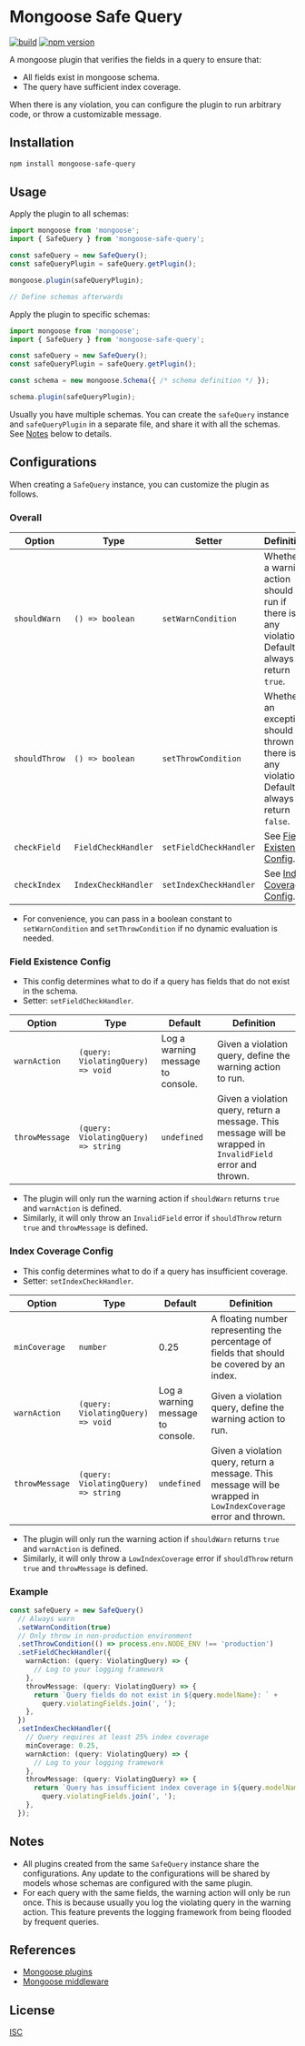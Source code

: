 # Mongoose Safe Query

[![build](https://github.com/tuliren/mongoose-safe-query/workflows/build/badge.svg)](https://github.com/tuliren/mongoose-safe-query/actions) [![npm version](https://badge.fury.io/js/mongoose-safe-query.svg)](https://www.npmjs.com/package/mongoose-safe-query)

A mongoose plugin that verifies the fields in a query to ensure that:
- All fields exist in mongoose schema.
- The query have sufficient index coverage.

When there is any violation, you can configure the plugin to run arbitrary code, or throw a customizable message.

## Installation

```sh
npm install mongoose-safe-query
```

## Usage

Apply the plugin to all schemas:

```ts
import mongoose from 'mongoose';
import { SafeQuery } from 'mongoose-safe-query';

const safeQuery = new SafeQuery();
const safeQueryPlugin = safeQuery.getPlugin();

mongoose.plugin(safeQueryPlugin);

// Define schemas afterwards
```

Apply the plugin to specific schemas:

```ts
import mongoose from 'mongoose';
import { SafeQuery } from 'mongoose-safe-query';

const safeQuery = new SafeQuery();
const safeQueryPlugin = safeQuery.getPlugin();

const schema = new mongoose.Schema({ /* schema definition */ });

schema.plugin(safeQueryPlugin);
```

Usually you have multiple schemas. You can create the `safeQuery` instance and `safeQueryPlugin` in a separate file, and share it with all the schemas. See [Notes](#notes) below to details.

## Configurations

When creating a `SafeQuery` instance, you can customize the plugin as follows.

### Overall

| Option | Type | Setter | Definition |
| ---- | ---- | ---- | ---- |
| `shouldWarn` | `() => boolean` | `setWarnCondition` | Whether a warning action should be run if there is any violation. Default to always return `true`. |
| `shouldThrow` | `() => boolean` | `setThrowCondition` | Whether an exception should be thrown if there is any violation. Default to always return `false`. |
| `checkField` | `FieldCheckHandler` | `setFieldCheckHandler` | See [Field Existence Config](#field-existence-config). |
| `checkIndex` | `IndexCheckHandler` | `setIndexCheckHandler` | See [Index Coverage Config](#index-coverage-config). |

- For convenience, you can pass in a boolean constant to `setWarnCondition` and `setThrowCondition` if no dynamic evaluation is needed.

### Field Existence Config

- This config determines what to do if a query has fields that do not exist in the schema.
- Setter: `setFieldCheckHandler`.

| Option | Type | Default | Definition |
| ---- | ---- | ---- | ---- |
| `warnAction` | `(query: ViolatingQuery) => void` | Log a warning message to console. | Given a violation query, define the warning action to run. |
| `throwMessage` | `(query: ViolatingQuery) => string` | `undefined` | Given a violation query, return a message. This message will be wrapped in `InvalidField` error and thrown. |

- The plugin will only run the warning action if `shouldWarn` returns `true` and `warnAction` is defined.
- Similarly, it will only throw an `InvalidField` error if `shouldThrow` return `true` and `throwMessage` is defined.

### Index Coverage Config

- This config determines what to do if a query has insufficient coverage.
- Setter: `setIndexCheckHandler`.

| Option | Type | Default | Definition |
| ---- | ---- | ---- | ---- |
| `minCoverage` | `number` | 0.25 | A floating number representing the percentage of fields that should be covered by an index. |
| `warnAction` | `(query: ViolatingQuery) => void` | Log a warning message to console. | Given a violation query, define the warning action to run. |
| `throwMessage` | `(query: ViolatingQuery) => string` | `undefined` | Given a violation query, return a message. This message will be wrapped in `LowIndexCoverage` error and thrown. |

- The plugin will only run the warning action if `shouldWarn` returns `true` and `warnAction` is defined.
- Similarly, it will only throw a `LowIndexCoverage` error if `shouldThrow` return `true` and `throwMessage` is defined.

### Example

```ts
const safeQuery = new SafeQuery()
  // Always warn
  .setWarnCondition(true)
  // Only throw in non-production environment
  .setThrowCondition(() => process.env.NODE_ENV !== 'production')
  .setFieldCheckHandler({
    warnAction: (query: ViolatingQuery) => {
      // Log to your logging framework
    },
    throwMessage: (query: ViolatingQuery) => {
      return `Query fields do not exist in ${query.modelName}: ` +
        query.violatingFields.join(', ');
    },
  })
  .setIndexCheckHandler({
    // Query requires at least 25% index coverage
    minCoverage: 0.25,
    warnAction: (query: ViolatingQuery) => {
      // Log to your logging framework
    },
    throwMessage: (query: ViolatingQuery) => {
      return `Query has insufficient index coverage in ${query.modelName}: ` +
        query.violatingFields.join(', ');
    },
  });
```

## Notes
- All plugins created from the same `SafeQuery` instance share the configurations. Any update to the configurations will be shared by models whose schemas are configured with the same plugin.
- For each query with the same fields, the warning action will only be run once. This is because usually you log the violating query in the warning action. This feature prevents the logging framework from being flooded by frequent queries.

## References
- [Mongoose plugins](https://mongoosejs.com/docs/plugins.html)
- [Mongoose middleware](https://mongoosejs.com/docs/middleware.html)

## License
[ISC](LICENSE.md)
